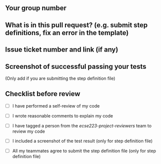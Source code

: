 ## Your group number

## What is in this pull request? (e.g. submit step definitions, fix an error in the template)

## Issue ticket number and link (if any)

## Screenshot of successful passing your tests
(Only add if you are submitting the step definition file)

## Checklist before review
- [ ] I have performed a self-review of my code
- [ ] I wrote reasonable comments to explain my code
- [ ] I have tagged a person from the _ecse223-project-reviewers_ team to review my code
- [ ] I included a screenshot of the test result (only for step definition file)
- [ ] All my teammates agree to submit the step definition file (only for step definition file)

